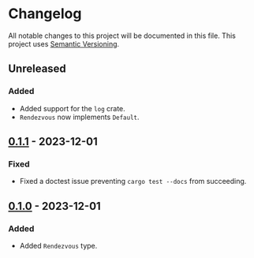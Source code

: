 # Changelog

All notable changes to this project will be documented in this file.
This project uses [Semantic Versioning](https://semver.org/spec/v2.0.0.html).

## Unreleased

### Added

- Added support for the `log` crate.
- `Rendezvous` now implements `Default`.

## [0.1.1] - 2023-12-01

### Fixed

- Fixed a doctest issue preventing `cargo test --docs` from succeeding.

## [0.1.0] - 2023-12-01

### Added

- Added `Rendezvous` type.

[0.1.1]: https://github.com/sunsided/rendezvous-rs/releases/tag/0.1.1
[0.1.0]: https://github.com/sunsided/rendezvous-rs/releases/tag/0.1.0

